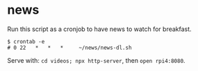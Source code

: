 # news

Run this script as a cronjob to have news to watch for breakfast.
```console
$ crontab -e
# 0 22   *   *   *     ~/news/news-dl.sh
```

Serve with: `cd videos; npx http-server`, then `open rpi4:8080`.
